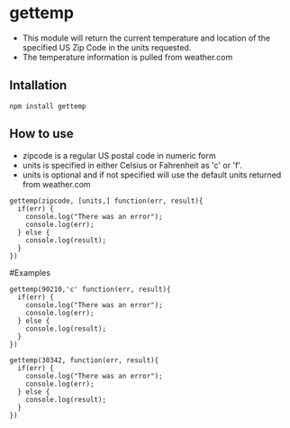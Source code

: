 # gettemp


* This module will return the current temperature and location of the specified US Zip Code in the units requested.
* The temperature information is pulled from weather.com


## Intallation

~~~~~~~
npm install gettemp
~~~~~~~

## How to use

* zipcode is a regular US postal code in numeric form
* units is specified in either Celsius or Fahrenheit as 'c' or 'f'.
* units is optional and if not specified will use the default units returned from weather.com

~~~~~~~
gettemp(zipcode, [units,] function(err, result){
  if(err) {
    console.log("There was an error");
    console.log(err);
  } else {
    console.log(result);
  }
})
~~~~~~~

#Examples

~~~~~~~
gettemp(90210,'c' function(err, result){
  if(err) {
    console.log("There was an error");
    console.log(err);
  } else {
    console.log(result);
  }
})
~~~~~~~

~~~~~~~
gettemp(30342, function(err, result){
  if(err) {
    console.log("There was an error");
    console.log(err);
  } else {
    console.log(result);
  }
})
~~~~~~~
